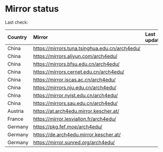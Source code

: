 <script src="./time.js"></script>
# Mirror status
Last check: <script type="text/javascript">localize(1718745494.212633);</script>

|Country|Mirror|Last update|
|:------|:-----|:----------|
|China|https://mirrors.tuna.tsinghua.edu.cn/arch4edu/|<script type="text/javascript">localize(1718649166);</script>|
|China|https://mirrors.aliyun.com/arch4edu/|<script type="text/javascript">localize(1718649166);</script>|
|China|https://mirrors.bfsu.edu.cn/arch4edu/|<script type="text/javascript">localize(1718649166);</script>|
|China|https://mirrors.cernet.edu.cn/arch4edu/|<script type="text/javascript">localize(1718649166);</script>|
|China|https://mirror.iscas.ac.cn/arch4edu/|<script type="text/javascript">localize(1718649166);</script>|
|China|https://mirrors.nju.edu.cn/arch4edu/|<script type="text/javascript">localize(1718649166);</script>|
|China|https://mirror.nyist.edu.cn/arch4edu/|<script type="text/javascript">localize(1718649166);</script>|
|China|https://mirrors.sau.edu.cn/arch4edu/|<script type="text/javascript">localize(1718649166);</script>|
|Austria|https://at.arch4edu.mirror.kescher.at/|<script type="text/javascript">localize(1718649166);</script>|
|France|https://mirror.lesviallon.fr/arch4edu/|<script type="text/javascript">localize(1718649166);</script>|
|Germany|https://pkg.fef.moe/arch4edu/|<script type="text/javascript">localize(1718649166);</script>|
|Germany|https://de.arch4edu.mirror.kescher.at/|<script type="text/javascript">localize(1718649166);</script>|
|Germany|https://mirror.sunred.org/arch4edu/|<script type="text/javascript">localize(1718649166);</script>|

<script src="./tablefilter/tablefilter.js"></script>
<script src="./table.js"></script>